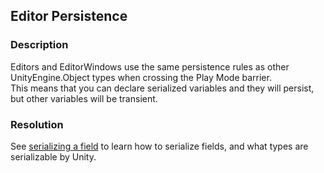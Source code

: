 ## Editor Persistence
### Description
Editors and EditorWindows use the same persistence rules as other UnityEngine.Object types when crossing the Play Mode barrier.  
This means that you can declare serialized variables and they will persist, but other variables will be transient.  

### Resolution
See [serializing a field](../../Variables/Serialization/Serialization%201/Serializing%20A%20Field%201.md) to learn how to serialize fields, and what types are serializable by Unity.  